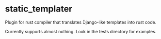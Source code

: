 # static_templater
Plugin for rust compiler that translates Django-like templates into rust code.

Currently supports almost nothing. Look in the tests directory for examples.
